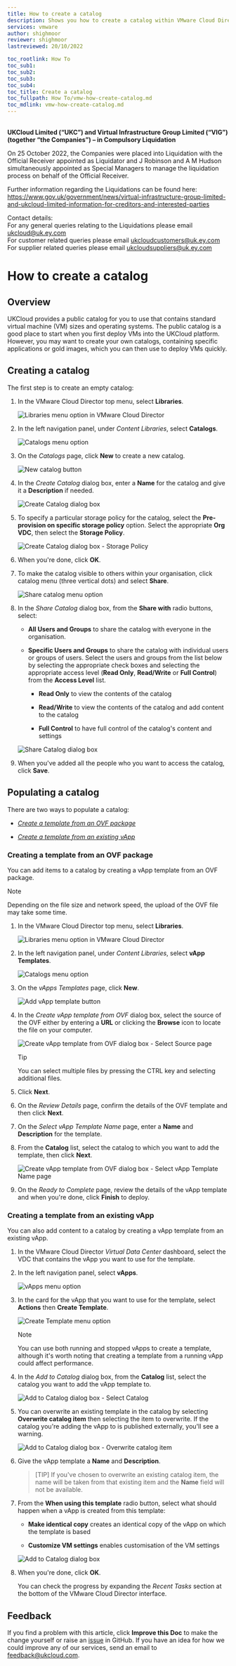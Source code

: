 ```yaml
---
title: How to create a catalog
description: Shows you how to create a catalog within VMware Cloud Director
services: vmware
author: shighmoor
reviewer: shighmoor
lastreviewed: 20/10/2022

toc_rootlink: How To
toc_sub1:
toc_sub2:
toc_sub3:
toc_sub4:
toc_title: Create a catalog
toc_fullpath: How To/vmw-how-create-catalog.md
toc_mdlink: vmw-how-create-catalog.md
---
```


<br>**UKCloud Limited (“UKC”) and Virtual Infrastructure Group Limited (“VIG”) (together “the Companies”) – in Compulsory Liquidation**

On 25 October 2022, the Companies were placed into Liquidation with the Official Receiver appointed as Liquidator and J Robinson and A M Hudson simultaneously appointed as Special Managers to manage the liquidation process on behalf of the Official Receiver.

Further information regarding the Liquidations can be found here: <https://www.gov.uk/government/news/virtual-infrastructure-group-limited-and-ukcloud-limited-information-for-creditors-and-interested-parties>

Contact details:<br>
For any general queries relating to the Liquidations please email <ukcloud@uk.ey.com><br>
For customer related queries please email <ukcloudcustomers@uk.ey.com><br>
For supplier related queries please email <ukcloudsuppliers@uk.ey.com>

# How to create a catalog

## Overview

UKCloud provides a public catalog for you to use that contains standard virtual machine (VM) sizes and operating systems. The public catalog is a good place to start when you first deploy VMs into the UKCloud platform. However, you may want to create your own catalogs, containing specific applications or gold images, which you can then use to deploy VMs quickly.

## Creating a catalog

The first step is to create an empty catalog:

1. In the VMware Cloud Director top menu, select **Libraries**.

   ![Libraries menu option in VMware Cloud Director](images/vmw-mnu-libraries-vcd10.3.png)

2. In the left navigation panel, under *Content Libraries*, select **Catalogs**.

   ![Catalogs menu option](images/vmw-mnu-catalogs-vcd10.3.png)

3. On the *Catalogs* page, click **New** to create a new catalog.

   ![New catalog button](images/vmw-catalog-btn-new-vcd10.3.png)

4. In the *Create Catalog* dialog box, enter a **Name** for the catalog and give it a **Description** if needed.

   ![Create Catalog dialog box](images/vmw-catalog-dlg-create-catalog-vcd10.3.png)

5. To specify a particular storage policy for the catalog, select the **Pre-provision on specific storage policy** option. Select the appropriate **Org VDC**, then select the **Storage Policy**.

   ![Create Catalog dialog box - Storage Policy](images/vmw-catalog-dlg-create-catalog-storage-policy-vcd10.3.png)

6. When you're done, click **OK**.

7. To make the catalog visible to others within your organisation, click catalog menu (three vertical dots) and select **Share**.

   ![Share catalog menu option](images/vmw-catalog-mnu-share-vcd10.3.png)

8. In the *Share Catalog* dialog box, from the **Share with** radio buttons, select:

    - **All Users and Groups** to share the catalog with everyone in the organisation.

    - **Specific Users and Groups** to share the catalog with individual users or groups of users. Select the users and groups from the list below by selecting the appropriate check boxes and selecting the appropriate access level (**Read Only**, **Read/Write** or **Full Control**) from the **Access Level** list.

      - **Read Only** to view the contents of the catalog

      - **Read/Write** to view the contents of the catalog and add content to the catalog

      - **Full Control** to have full control of the catalog's content and settings

    ![Share Catalog dialog box](images/vmw-catalog-dlg-share-catalog-vcd10.3.png)

9. When you've added all the people who you want to access the catalog, click **Save**.

## Populating a catalog

There are two ways to populate a catalog:

- [*Create a template from an OVF package*](#creating-a-template-from-an-ovf-package)

- [*Create a template from an existing vApp*](#creating-a-template-from-an-existing-vapp)

### Creating a template from an OVF package

You can add items to a catalog by creating a vApp template from an OVF package.

> [!NOTE]
> Depending on the file size and network speed, the upload of the OVF file may take some time.

1. In the VMware Cloud Director top menu, select **Libraries**.

   ![Libraries menu option in VMware Cloud Director](images/vmw-mnu-libraries-vcd10.3.png)

2. In the left navigation panel, under *Content Libraries*, select **vApp Templates**.

   ![Catalogs menu option](images/vmw-mnu-vapp-templates-vcd10.3.png)

3. On the *vApps Templates* page, click **New**.

    ![Add vApp template button](images/vmw-catalog-btn-new-vapp-template-vcd10.3.png)

4. In the *Create vApp template from OVF* dialog box, select the source of the OVF either by entering a **URL** or clicking the **Browse** icon to locate the file on your computer.

    ![Create vApp template from OVF dialog box - Select Source page](images/vmw-catalog-dlg-create-template-ovf-source-vcd10.3.png)

    > [!TIP]
    > You can select multiple files by pressing the CTRL key and selecting additional files.

5. Click **Next**.

6. On the *Review Details* page, confirm the details of the OVF template and then click **Next**.

7. On the *Select vApp Template Name* page, enter a **Name** and **Description** for the template.

8. From the **Catalog** list, select the catalog to which you want to add the template, then click **Next**.

    ![Create vApp template from OVF dialog box - Select vApp Template Name page](images/vmw-catalog-dlg-create-template-ovf-name-vcd10.3.png)

9. On the *Ready to Complete* page, review the details of the vApp template and when you're done, click **Finish** to deploy.

### Creating a template from an existing vApp

You can also add content to a catalog by creating a vApp template from an existing vApp.

1. In the VMware Cloud Director *Virtual Data Center* dashboard, select the VDC that contains the vApp you want to use for the template.

2. In the left navigation panel, select **vApps**.

   ![vApps menu option](images/vmw-mnu-vapps-vcd10.3.png)

3. In the card for the vApp that you want to use for the template, select **Actions** then **Create Template**.

   ![Create Template menu option](images/vmw-vapp-mnu-create-template-vcd10.3.png)

   > [!NOTE]
   > You can use both running and stopped vApps to create a template, although it's worth noting that creating a template from a running vApp could affect performance.

4. In the *Add to Catalog* dialog box, from the **Catalog** list, select the catalog you want to add the vApp template to.

   ![Add to Catalog dialog box - Select Catalog](images/vmw-vapp-dlg-add-to-catalog-select-catalog-vcd10.3.png)

5. You can overwrite an existing template in the catalog by selecting **Overwrite catalog item** then selecting the item to overwrite. If the catalog you're adding the vApp to is published externally, you'll see a warning.

   ![Add to Catalog dialog box - Overwrite catalog item](images/vmw-vapp-dlg-add-to-catalog-overwrite-item-vcd10.3.png)

6. Give the vApp template a **Name** and **Description**.

   > [TIP]
   > If you've chosen to overwrite an existing catalog item, the name will be taken from that existing item and the **Name** field will not be available.

7. From the **When using this template** radio button, select what should happen when a vApp is created from this template:

   - **Make identical copy** creates an identical copy of the vApp on which the template is based

   - **Customize VM settings** enables customisation of the VM settings

   ![Add to Catalog dialog box](images/vmw-vapp-dlg-add-to-catalog-vcd10.3.png)

8. When you're done, click **OK**.

   You can check the progress by expanding the *Recent Tasks* section at the bottom of the VMware Cloud Director interface.

## Feedback

If you find a problem with this article, click **Improve this Doc** to make the change yourself or raise an [issue](https://github.com/UKCloud/documentation/issues) in GitHub. If you have an idea for how we could improve any of our services, send an email to <feedback@ukcloud.com>.
